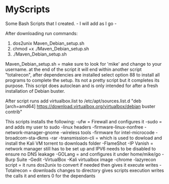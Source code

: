 # MyScripts
Some Bash Scripts that I created. - I will add as I go - 

After downloading run commands:
 1. dos2unix Maven_Debian_setup.sh
 2. chmod +x ./Maven_Debian_setup.sh
 3. ./Maven_Debian_setup.sh
 
Maven_Debian_setup.sh = make sure to look for 'mike' and change to your username. at the end of the script it will end within another script "totalrecon", after dependencies are installed select option 88 to install all programs to complete the setup. Its not a pretty script but it completes its purpose. This script does autoclean and is only intended for after a fresh installation of Debian buster.

After script runs add virtualbox.list to /etc/apt/sources.list.d 
                      "deb [arch=amd64] https://download.virtualbox.org/virtualbox/debian buster contrib"

This scripts installs the following:
-ufw = Firewall and configures it
-sudo = and adds my user to sudo
-linux headers
-firmware-linux-nonfree
-network-manager-gnome
-wireless tools
-firmware for intel-microcode
-broadcom-sta-dkms
-rar 
-transmission-cli = which is used to dowload and install the Kali VM torrent to downloads folder
-FlameShot
-IP Vanish = network manager still has to be set up and IPV6 needs to be disabled to ensure no DNS leakage
-GOLang = and configures it under home/mike/go
-Burp Suite
-Gedit
-VirtualBox
-Kali virtualbox image
-chrome
-lazyrecon script = it runs dos2unix to convert if needed then gives it execute writes
-Totalrecon = downloads changes to directory gives scripts execution writes the calls it and enters 0 for the dependants
